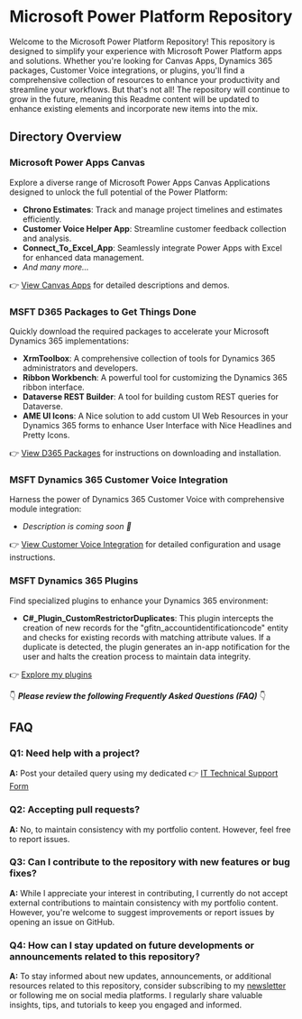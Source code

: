 # Microsoft Power Platform Repository

Welcome to the Microsoft Power Platform Repository! This repository is designed to simplify your experience with Microsoft Power Platform apps and solutions. Whether you're looking for Canvas Apps, Dynamics 365 packages, Customer Voice integrations, or plugins, you'll find a comprehensive collection of resources to enhance your productivity and streamline your workflows. But that's not all! The repository will continue to grow in the future, meaning this Readme content will be updated to enhance existing elements and incorporate new items into the mix.

## Directory Overview

### Microsoft Power Apps Canvas

Explore a diverse range of Microsoft Power Apps Canvas Applications designed to unlock the full potential of the Power Platform:

- **Chrono Estimates**: Track and manage project timelines and estimates efficiently.
- **Customer Voice Helper App**: Streamline customer feedback collection and analysis.
- **Connect_To_Excel_App**: Seamlessly integrate Power Apps with Excel for enhanced data management.
- _And many more..._

👉 [View Canvas Apps](https://github.com/HaitheMS/MSFT-Power-Platform/tree/main/Microsoft%20Power%20Apps%20Canvas) for detailed descriptions and demos.

### MSFT D365 Packages to Get Things Done

Quickly download the required packages to accelerate your Microsoft Dynamics 365 implementations:

- **XrmToolbox**: A comprehensive collection of tools for Dynamics 365 administrators and developers.
- **Ribbon Workbench**: A powerful tool for customizing the Dynamics 365 ribbon interface.
- **Dataverse REST Builder**: A tool for building custom REST queries for Dataverse.
- **AME UI Icons**: A Nice solution to add custom UI Web Resources in your Dynamics 365 forms to enhance User Interface with Nice Headlines and Pretty Icons.

👉 [View D365 Packages](https://github.com/HaitheMS/MSFT-Power-Platform/tree/main/MSFT%20D365%20Packages%20to%20Get%20Things%20Done) for instructions on downloading and installation.

### MSFT Dynamics 365 Customer Voice Integration

Harness the power of Dynamics 365 Customer Voice with comprehensive module integration:

- _Description is coming soon 👏_

👉 [View Customer Voice Integration](https://github.com/HaitheMS/MSFT-Power-Platform/tree/main/MSFT%20Dynamics%20365%20Customer%20Voice%20Integration) for detailed configuration and usage instructions.

### MSFT Dynamics 365 Plugins

Find specialized plugins to enhance your Dynamics 365 environment:

- **C#\_Plugin_CustomRestrictorDuplicates**: This plugin intercepts the creation of new records for the "gfitn_accountidentificationcode" entity and checks for existing records with matching attribute values. If a duplicate is detected, the plugin generates an in-app notification for the user and halts the creation process to maintain data integrity.

👉 [Explore my plugins](https://github.com/HaitheMS/MSFT-Power-Platform/tree/main/MSFT%20Dynamics%20365%20Plugins)

👇 **_Please review the following Frequently Asked Questions (FAQ)_** 👇

## FAQ

### Q1: Need help with a project?

**A:** Post your detailed query using my dedicated 👉 [IT Technical Support Form](https://benayoub.com/it-support/)

### Q2: Accepting pull requests?

**A:** No, to maintain consistency with my portfolio content. However, feel free to report issues.

### Q3: Can I contribute to the repository with new features or bug fixes?

**A:** While I appreciate your interest in contributing, I currently do not accept external contributions to maintain consistency with my portfolio content. However, you're welcome to suggest improvements or report issues by opening an issue on GitHub.

### Q4: How can I stay updated on future developments or announcements related to this repository?

**A:** To stay informed about new updates, announcements, or additional resources related to this repository, consider subscribing to my [newsletter](https://benayoub.com/github-repos-newsletter-subscriptions) or following me on social media platforms. I regularly share valuable insights, tips, and tutorials to keep you engaged and informed.
